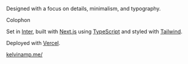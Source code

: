 Designed with a focus on details, minimalism, and typography.

Colophon

Set in [Inter](https://rsms.me/inter/), built with [Next.js](https://beta.nextjs.org/docs) using [TypeScript](https://www.typescriptlang.org/) and styled with [Tailwind](https://tailwindcss.com/).

Deployed with [Vercel](https://vercel.com/).

[kelvinamp.me/](https://kelvinamp.me)
